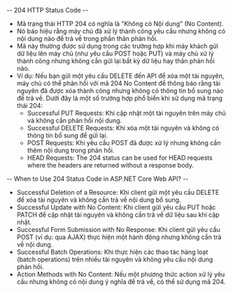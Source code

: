 -- 204 HTTP Status Code -- 
- Mã trạng thái HTTP 204 có nghĩa là "Không có Nội dung" (No Content). 
- Nó báo hiệu rằng máy chủ đã xử lý thành công yêu cầu nhưng không có nội dung nào để trả về trong phần thân phản hồi. 
- Mã này thường được sử dụng trong các trường hợp khi máy khách gửi dữ liệu lên máy chủ (như yêu cầu POST hoặc PUT) và máy chủ xử lý thành công nhưng không cần gửi lại bất kỳ dữ liệu hay thân phản hồi nào.
- Ví dụ: Nếu bạn gửi một yêu cầu DELETE đến API để xóa một tài nguyên, máy chủ có thể phản hồi với mã 204 No Content để thông báo rằng tài nguyên đã được xóa thành công nhưng không có thông tin bổ sung nào để trả về. Dưới đây là một số trường hợp phổ biến khi sử dụng mã trạng thái 204:
  - Successful PUT Requests: Khi cập nhật một tài nguyên trên máy chủ và không cần phản hồi nội dung.
  - Successful DELETE Requests: Khi xóa một tài nguyên và không có thông tin bổ sung để gửi lại.
  - POST Requests: Khi yêu cầu POST đã được xử lý nhưng không cần thêm nội dung trong phản hồi.
  - HEAD Requests: The 204 status can be used for HEAD requests where the headers are returned without a response body.

-- When to Use 204 Status Code in ASP.NET Core Web API? --
- Successful Deletion of a Resource: Khi client gửi một yêu cầu DELETE để xóa tài nguyên và không cần trả về nội dung bổ sung.
- Successful Update with No Content: Khi client gửi yêu cầu PUT hoặc PATCH để cập nhật tài nguyên và không cần trả về dữ liệu sau khi cập nhật.
- Successful Form Submission with No Response: Khi client gửi yêu cầu POST (ví dụ: qua AJAX) thực hiện một hành động nhưng không cần trả về nội dung.
- Successful Batch Operations: Khi thực hiện các thao tác hàng loạt (batch operations) trên nhiều tài nguyên và không yêu cầu nội dung phản hồi.
- Action Methods with No Content: Nếu một phương thức action xử lý yêu cầu nhưng không có nội dung ý nghĩa để trả về, có thể sử dụng mã 204.